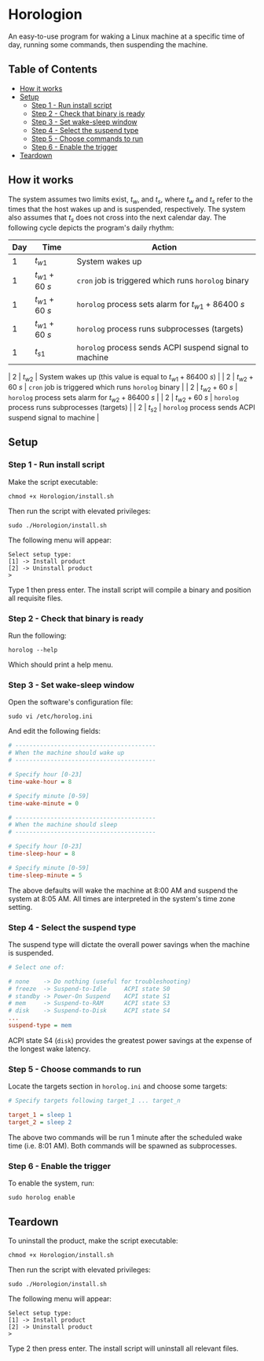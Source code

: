 # Horologion
An easy-to-use program for waking a Linux machine at a specific time of day, running some commands, then
suspending the machine.
## Table of Contents
- [How it works](#how-it-works)
- [Setup](#setup)
  - [Step 1 - Run install script](#step-1---run-install-script)
  - [Step 2 - Check that binary is ready](#step-2---check-that-binary-is-ready)
  - [Step 3 - Set wake-sleep window](#step-3---set-wake-sleep-window)
  - [Step 4 - Select the suspend type](#step-4---select-the-suspend-type)
  - [Step 5 - Choose commands to run](#step-5---choose-commands-to-run)
  - [Step 6 - Enable the trigger](#step-6---enable-the-trigger)
- [Teardown](#teardown)
## How it works
The system assumes two limits exist, $t_w$, and $t_s$, where $t_w$ and $t_s$ refer to the times that the
host wakes up and is suspended, respectively. The system also assumes that $t_s$ does not cross into the
next calendar day. The following cycle depicts the program's daily rhythm:

| Day | Time   | Action |
| --- | ------ | ------ |
| 1 | $t_{w1}$ | System wakes up |
| 1 | $t_{w1} + 60\ s$ | `cron` job is triggered which runs `horolog` binary |
| 1 | $t_{w1} + 60\ s$ | `horolog` process sets alarm for $t_{w1} + 86400\ s$ |
| 1 | $t_{w1} + 60\ s$ | `horolog` process runs subprocesses (targets) |
| 1 | $t_{s1}$ | `horolog` process sends ACPI suspend signal to machine |

| 2 | $t_{w2}$ | System wakes up (this value is equal to $t_{w1} + 86400\ s$) |
| 2 | $t_{w2} + 60\ s$ | `cron` job is triggered which runs `horolog` binary |
| 2 | $t_{w2} + 60\ s$ | `horolog` process sets alarm for $t_{w2} + 86400\ s$ |
| 2 | $t_{w2} + 60\ s$ | `horolog` process runs subprocesses (targets) |
| 2 | $t_{s2}$ | `horolog` process sends ACPI suspend signal to machine |



## Setup
### Step 1 - Run install script
Make the script executable:
```
chmod +x Horologion/install.sh
```
Then run the script with elevated privileges:
```
sudo ./Horologion/install.sh
```
The following menu will appear:
```
Select setup type:
[1] -> Install product
[2] -> Uninstall product
>
```
Type 1 then press enter. The install script will compile a binary and position all requisite files.
### Step 2 - Check that binary is ready
Run the following:
```
horolog --help
```
Which should print a help menu.
### Step 3 - Set wake-sleep window
Open the software's configuration file:
```
sudo vi /etc/horolog.ini
```
And edit the following fields:
```ini
# ----------------------------------------
# When the machine should wake up
# ----------------------------------------

# Specify hour [0-23]
time-wake-hour = 8

# Specify minute [0-59]
time-wake-minute = 0

# ----------------------------------------
# When the machine should sleep
# ----------------------------------------

# Specify hour [0-23]
time-sleep-hour = 8

# Specify minute [0-59]
time-sleep-minute = 5
```
The above defaults will wake the machine at 8:00 AM and suspend the system at 8:05 AM. All times are
interpreted in the system's time zone setting.
### Step 4 - Select the suspend type
The suspend type will dictate the overall power savings when the machine is suspended.
```ini
# Select one of:

# none    -> Do nothing (useful for troubleshooting)
# freeze  -> Suspend-to-Idle     ACPI state S0
# standby -> Power-On Suspend    ACPI state S1
# mem     -> Suspend-to-RAM      ACPI state S3
# disk    -> Suspend-to-Disk     ACPI state S4
...
suspend-type = mem
```
ACPI state S4 (`disk`) provides the greatest power savings at the expense of the longest wake latency.
### Step 5 - Choose commands to run
Locate the targets section in `horolog.ini` and choose some targets:
```ini
# Specify targets following target_1 ... target_n

target_1 = sleep 1
target_2 = sleep 2
```
The above two commands will be run 1 minute after the scheduled wake time (i.e. 8:01 AM). Both commands will
be spawned as subprocesses.
### Step 6 - Enable the trigger
To enable the system, run:
```
sudo horolog enable
```
## Teardown
To uninstall the product, make the script executable:
```
chmod +x Horologion/install.sh
```
Then run the script with elevated privileges:
```
sudo ./Horologion/install.sh
```
The following menu will appear:
```
Select setup type:
[1] -> Install product
[2] -> Uninstall product
>
```
Type 2 then press enter. The install script will uninstall all relevant files.
